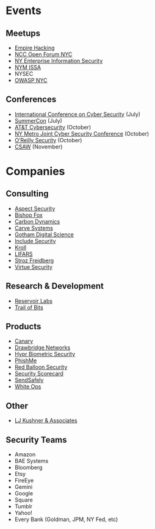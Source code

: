 # Events

## Meetups

* [Empire Hacking](https://www.meetup.com/Empire-Hacking/)
* [NCC Open Forum NYC](https://www.meetup.com/NCCOpenForumNYC/)
* [NY Enterprise Information Security](https://www.meetup.com/NY-Enterprise-Information-Security-Meetup/)
* [NYM ISSA](https://www.nymissa.org/)
* NYSEC
* [OWASP NYC](https://www.meetup.com/owaspnycmetro/)

## Conferences

* [International Conference on Cyber Security](http://iccs.fordham.edu/) (July)
* [SummerCon](http://summercon.org/) (July)
* [AT&T Cybersecurity](https://www.att.com/att/securityconference/) (October)
* [NY Metro Joint Cyber Security Conference](http://nymjcsc.org/) (October)
* [O’Reilly Security](http://conferences.oreilly.com/security/network-data-security-ny) (October)
* [CSAW](https://csaw.engineering.nyu.edu/) (November)

# Companies

## Consulting

* [Aspect Security](http://www.aspectsecurity.com/)
* [Bishop Fox](https://www.bishopfox.com/)
* [Carbon Dynamics](http://www.carbondynamics.co/)
* [Carve Systems](https://www.carvesystems.com/)
* [Gotham Digital Science](https://www.gdssecurity.com/)
* [Include Security](http://www.includesecurity.com/)
* [Kroll](http://www.kroll.com/en-us)
* [LIFARS](https://lifars.com/)
* [Stroz Freidberg](https://www.strozfriedberg.com/)
* [Virtue Security](http://www.virtuesecurity.com/)

## Research & Development

* [Reservoir Labs](https://www.reservoir.com/)
* [Trail of Bits](https://www.trailofbits.com/)

## Products

* [Canary](https://canary.is/)
* [Drawbridge Networks](http://www.drawbridge.io/)
* [Hypr Biometric Security](https://www.hypr.com/)
* [PhishMe](http://phishme.com/)
* [Red Balloon Security](https://www.redballoonsecurity.com/)
* [Security Scorecard](https://securityscorecard.com/)
* [SendSafely](https://www.sendsafely.com/)
* [White Ops](http://www.whiteops.com/)

## Other
* [LJ Kushner & Associates](http://ljkushner.com/)

## Security Teams
* Amazon
* BAE Systems
* Bloomberg
* Etsy
* FireEye
* Gemini
* Google
* Square
* Tumblr
* Yahoo!
* Every Bank (Goldman, JPM, NY Fed, etc)

